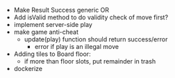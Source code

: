 - Make Result Success<T> generic OR
- Add isValid method to do validity check of move first?
- implement server-side play
- make game anti-cheat
    - update(play) function should return success/error
        - error if play is an illegal move
- Adding tiles to Board floor:
    - if more than floor slots, put remainder in trash
- dockerize
